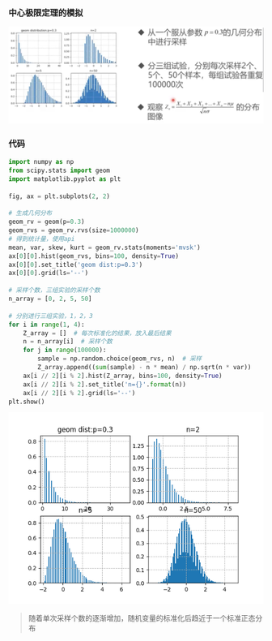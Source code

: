 ### 中心极限定理的模拟

![image-20230406174129997](%E4%B8%AD%E5%BF%83%E6%9E%81%E9%99%90%E5%AE%9A%E7%90%86%E7%9A%84%E6%A8%A1%E6%8B%9F%E4%B8%8E%E9%AA%8C%E8%AF%81.assets/image-20230406174129997.png)

### 代码

```python
import numpy as np
from scipy.stats import geom
import matplotlib.pyplot as plt

fig, ax = plt.subplots(2, 2)

# 生成几何分布
geom_rv = geom(p=0.3)
geom_rvs = geom_rv.rvs(size=1000000)
# 得到统计量，使用api
mean, var, skew, kurt = geom_rv.stats(moments='mvsk')
ax[0][0].hist(geom_rvs, bins=100, density=True)
ax[0][0].set_title('geom dist:p=0.3')
ax[0][0].grid(ls='--')

# 采样个数，三组实验的采样个数
n_array = [0, 2, 5, 50]

# 分别进行三组实验，1，2，3
for i in range(1, 4):
    Z_array = []  # 每次标准化的结果，放入最后结果
    n = n_array[i]  # 采样个数
    for j in range(100000):
        sample = np.random.choice(geom_rvs, n)  # 采样
        Z_array.append((sum(sample) - n * mean) / np.sqrt(n * var))
    ax[i // 2][i % 2].hist(Z_array, bins=100, density=True)
    ax[i // 2][i % 2].set_title('n={}'.format(n))
    ax[i // 2][i % 2].grid(ls='--')
plt.show()
```

![image-20230406175048408](%E4%B8%AD%E5%BF%83%E6%9E%81%E9%99%90%E5%AE%9A%E7%90%86%E7%9A%84%E6%A8%A1%E6%8B%9F%E4%B8%8E%E9%AA%8C%E8%AF%81.assets/image-20230406175048408.png)

>随着单次采样个数的逐渐增加，随机变量的标准化后趋近于一个标准正态分布